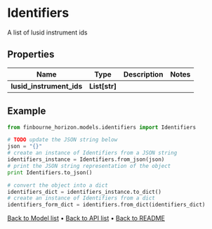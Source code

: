 # Identifiers

A list of lusid instrument ids

## Properties
Name | Type | Description | Notes
------------ | ------------- | ------------- | -------------
**lusid_instrument_ids** | **List[str]** |  | 

## Example

```python
from finbourne_horizon.models.identifiers import Identifiers

# TODO update the JSON string below
json = "{}"
# create an instance of Identifiers from a JSON string
identifiers_instance = Identifiers.from_json(json)
# print the JSON string representation of the object
print Identifiers.to_json()

# convert the object into a dict
identifiers_dict = identifiers_instance.to_dict()
# create an instance of Identifiers from a dict
identifiers_form_dict = identifiers.from_dict(identifiers_dict)
```
[Back to Model list](../README.md#documentation-for-models) &#8226; [Back to API list](../README.md#documentation-for-api-endpoints) &#8226; [Back to README](../README.md)


